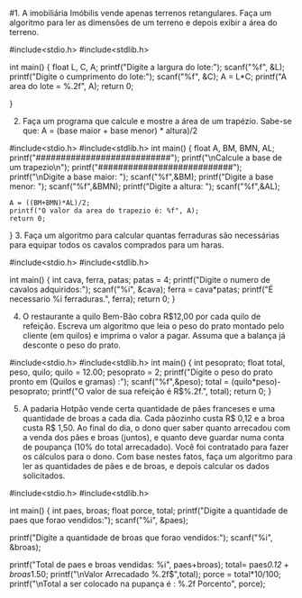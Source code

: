 #1. A imobiliária Imóbilis vende apenas terrenos retangulares. Faça um algoritmo para ler as dimensões de um terreno e depois exibir a área do terreno.
  
  #include<stdio.h>
#include<stdlib.h>

int main()
{
    float L, C, A;
    printf("Digite a largura do lote:");
    scanf("%f", &L);
    printf("Digite o cumprimento do lote:");
    scanf("%f", &C);
    A = L*C;
    printf("A area do lote = %.2f", A);
    return 0;

}

   2. Faça um programa que calcule e mostre a área de um trapézio. Sabe-se que: A = (base maior + base menor) * altura)/2

#include<stdio.h>
#include<stdlib.h>
int main()
{
    float A, BM, BMN, AL;
    printf("###########################");
    printf("\nCalcule a base de um trapezio\n");
    printf("###########################");
    printf("\nDigite a base maior: ");
    scanf("%f",&BM);
    printf("Digite a base menor: ");
    scanf("%f",&BMN);
    printf("Digite a altura: ");
    scanf("%f",&AL);

    A = ((BM+BMN)*AL)/2;
    printf("O valor da area do trapezio é: %f", A);
    return 0;
}
   3. Faça um algoritmo para calcular quantas ferraduras são necessárias para equipar todos os cavalos comprados para um haras.
   
   #include<stdio.h>
#include<stdlib.h>

int main()
{
    int cava, ferra, patas;
    patas = 4;
    printf("Digite o numero de cavalos adquiridos:");
    scanf("%i", &cava);
    ferra = cava*patas;
    printf("É necessario %i ferraduras.", ferra);
    return 0;
}

   4. O restaurante a quilo Bem-Bão cobra R$12,00 por cada quilo de refeição. Escreva um algoritmo que leia o peso do prato montado pelo cliente (em quilos) e imprima o valor a pagar. Assuma que a balança já desconte o peso do prato.

#include<stdio.h>
#include<stdlib.h>
int main()
{
    int pesoprato;
    float total, peso, quilo;
    quilo = 12.00;
    pesoprato = 2;
    printf("Digite o peso do prato pronto em (Quilos e gramas) :");
    scanf("%f",&peso);
    total = (quilo*peso)-pesoprato;
    printf("O valor de sua refeição é R$%.2f.", total);
    return 0;
}
   
   5. A padaria Hotpão vende certa quantidade de pães franceses e uma quantidade de broas a cada dia. Cada pãozinho custa R$ 0,12 e a broa custa R$ 1,50. Ao final do dia, o dono quer saber quanto arrecadou com a venda dos pães e broas (juntos), e quanto deve guardar numa conta de poupança (10% do total arrecadado). Você foi contratado para fazer os cálculos para o dono. Com base nestes fatos, faça um algoritmo para ler as quantidades de pães e de broas, e depois calcular os dados solicitados.


#include<stdio.h>
#include<stdlib.h>

int main()
{
int paes, broas;
float porce, total;
printf("Digite a quantidade de paes que forao vendidos:");
scanf("%i", &paes);

printf("Digite a quantidade de broas que forao vendidos:");
scanf("%i", &broas);

printf("Total de paes e broas vendidas: %i", paes+broas);
total= paes*0.12 + broas*1.50;
printf("\nValor Arrecadado %.2f$",total);
porce = total*10/100;
printf("\nTotal a ser colocado na pupança  é : %.2f Porcento", porce);
